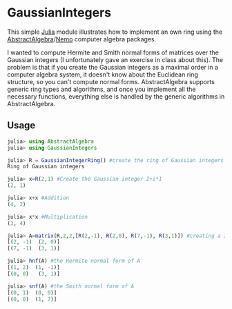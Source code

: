 # GaussianIntegers

This simple [Julia](https://julialang.org) module illustrates how to implement an own ring using the
[AbstractAlgebra](https://github.com/Nemocas/AbstractAlgebra.jl)/[Nemo](https://github.com/Nemocas/Nemo.jl) computer algebra packages.

I wanted to compute Hermite and Smith normal forms of matrices
over the Gaussian integers (I unfortunately gave an exercise in class about this). The problem is that if you create the Gaussian integers as a maximal order in a computer algebra system, it doesn't know about the Euclidean ring structure, so you can't compute normal forms. AbstractAlgebra supports generic ring types and algorithms, and once you implement all the necessary functions, everything else is handled by the generic algorithms in AbstractAlgebra.

## Usage

```julia
julia> using AbstractAlgebra
julia> using GaussianIntegers

julia> R = GaussianIntegerRing() #create the ring of Gaussian integers
Ring of Gaussian integers

julia> x=R(2,1) #Create the Gaussian integer 2+i*1
(2, 1)

julia> x+x #Addition
(4, 2)

julia> x*x #Multiplication
(3, 4)

julia> A=matrix(R,2,2,[R(2,-1), R(2,0), R(7,-1), R(3,1)]) #creating a 2x2-matrix
[(2, -1)  (2, 0)]
[(7, -1)  (3, 1)]

julia> hnf(A) #the Hermite normal form of A
[(1, 2)  (1, -1)]
[(0, 0)   (3, 1)]

julia> snf(A) #the Smith normal form of A
[(0, 1)  (0, 0)]
[(0, 0)  (1, 7)]
```
